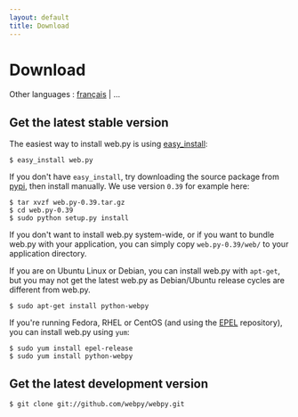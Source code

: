 ```yaml
---
layout: default
title: Download
---
```


# Download

Other languages : [français](/download/fr) | ...
## Get the latest stable version

The easiest way to install web.py is using [easy_install](http://peak.telecommunity.com/DevCenter/EasyInstall):

    $ easy_install web.py

If you don't have `easy_install`, try downloading the source package from
[pypi](https://pypi.org/project/web.py/), then install manually. We use
version `0.39` for example here:

    $ tar xvzf web.py-0.39.tar.gz
    $ cd web.py-0.39
    $ sudo python setup.py install

If you don't want to install web.py system-wide, or if you want to bundle
web.py with your application, you can simply copy `web.py-0.39/web/` to your
application directory.

If you are on Ubuntu Linux or Debian, you can install web.py with `apt-get`,
but you may not get the latest web.py as Debian/Ubuntu release cycles are
different from web.py.

    $ sudo apt-get install python-webpy

If you're running Fedora, RHEL or CentOS (and using the
[EPEL](https://fedoraproject.org/wiki/EPEL) repository), you can install web.py
using `yum`:

    $ sudo yum install epel-release
    $ sudo yum install python-webpy

## Get the latest development version

    $ git clone git://github.com/webpy/webpy.git
